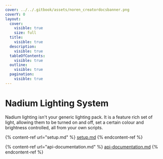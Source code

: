 ```yaml
---
cover: ../../.gitbook/assets/noren_creatordocsbanner.png
coverY: 0
layout:
  cover:
    visible: true
    size: full
  title:
    visible: true
  description:
    visible: true
  tableOfContents:
    visible: true
  outline:
    visible: true
  pagination:
    visible: true
---
```


# Nadium Lighting System

Nadium lighting isn't your generic lighting pack. It is a feature rich set of light, allowing them to be turned on and off, set a certain colour and brightness controlled, all from your own scripts.

{% content-ref url="setup.md" %}
[setup.md](setup.md)
{% endcontent-ref %}

{% content-ref url="api-documentation.md" %}
[api-documentation.md](api-documentation.md)
{% endcontent-ref %}
